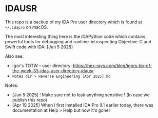 # IDAUSR

This repo is a backup of my IDA Pro user directory which is found at `~/.idapro` on macOS.

The most interesting thing here is the IDAPython code which contains powerful tools for debugging and runtime-introspecting Objective-C and Swift code with IDA. [Jun 5 2025]

Also see:
- Igor's TOTW – user directory: https://hex-rays.com/blog/igors-tip-of-the-week-33-idas-user-directory-idausr
- `Notes dir > Reverse Engineering [Apr 2025].md`

Notes:
- [Jun 5 2025] ! Make sure not to leak anything sensitive ! (In case we publish this repo)
- [Apr 19 2025] When I first installed IDA Pro 9.1 earlier today, there was documentation at Help > Help but now it's gone!